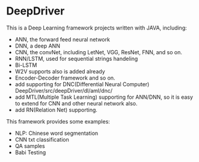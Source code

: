 # DeepDriver
This is a Deep Learning framework projects written with JAVA, including:
- ANN, the forward feed neural network
- DNN, a deep ANN
- CNN, the convNet, including LetNet, VGG, ResNet, FNN, and so on.
- RNN/LSTM, used for sequential strings handeling
- Bi-LSTM
- W2V supports also is added already
- Encoder-Decoder framework and so on.
- add supporting for DNC(Differential Neural Computer) DeepDriver/src/deepDriver/dl/aml/dnc/
- add MTL(Multiple Task Learning) supporting for ANN/DNN, so it is easy to extend for CNN and other neural network also.
- add RN(Relation Net) supporting.

This framework provides some examples:
- NLP: Chinese word segmentation
- CNN txt classification
- QA samples
- Babi Testing
